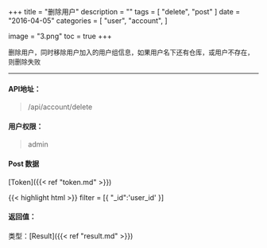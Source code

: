 +++
title = "删除用户"
description = ""
tags = [
    "delete",
    "post"
]
date = "2016-04-05"
categories = [
    "user",
    "account",
]

image = "3.png"
toc = true
+++

<font size=2>删除用户，同时移除用户加入的用户组信息，如果用户名下还有仓库，或用户不存在，则删除失败</font>
***

#### API地址：

> /api/account/delete

#### 用户权限：

> admin

#### Post 数据

[Token]({{< ref "token.md" >}})

{{< highlight html >}}
filter = [{
    "_id":'user_id'
}]

#### 返回值：

类型：[Result]({{< ref "result.md" >}})

